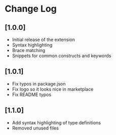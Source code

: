 # Change Log

## [1.0.0]
- Initial release of the extension
- Syntax highlighting
- Brace matching
- Snippets for common constructs and keywords
## [1.0.1]
- Fix typos in package.json
- Fix logo so it looks nice in marketplace
- Fix README typos
## [1.1.0]
- Add syntax highlighting of type definitions
- Removed unused files